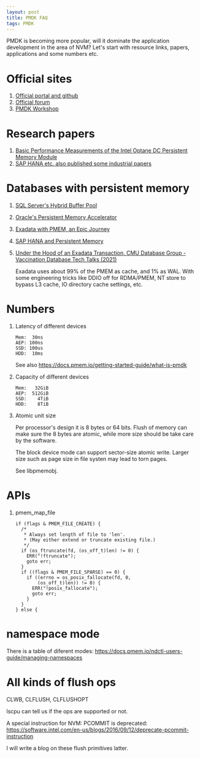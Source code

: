 ```yaml
---
layout: post
title: PMDK FAQ
tags: PMDK
---
```


PMDK is becoming more popular, will it dominate the application development in the area of NVM? Let's start with resource links, papers, applications and some numbers etc.

# Official sites

1.  [Official portal and github](https://pmem.io)
2.  [Official forum](https://groups.google.com/forum/#!forum/pmem)
3.  [PMDK Workshop](https://github.com/pmemhackathon)

# Research papers

1. [Basic Performance Measurements of the Intel Optane DC Persistent Memory Module](https://arxiv.org/abs/1903.05714)
1. [SAP HANA etc. also published some industrial papers](https://link.zhihu.com/?target=http%3A//www.vldb.org/pvldb/vol10/p1754-andrei.pdf)

# Databases with persistent memory

1. [SQL Server's Hybrid Buffer Pool](https://docs.microsoft.com/en-us/sql/database-engine/configure-windows/hybrid-buffer-pool?view=sqlallproducts-allversions)
2. [Oracle's Persistent Memory Accelerator](https://blogs.oracle.com/exadata/persistent-memory-accelerator)
3. [Exadata with PMEM, an Epic Journey](https://pirl.nvsl.io/PIRL2019-content/PIRL-2019-Zuoyu-Tao.pdf)
4. [SAP HANA and Persistent Memory](https://blogs.saphana.com/2018/11/29/sap-hana-persistent-memory/)
5. [Under the Hood of an Exadata Transaction, CMU Database Group - Vaccination Database Tech Talks (2021)](https://youtu.be/ertF5ZwCHP0?t=1910)

   Exadata uses about 99% of the PMEM as cache, and 1% as WAL. With some engineering tricks like DDIO off for RDMA/PMEM, NT store to bypass L3 cache, IO directory cache settings, etc.

# Numbers

1.  Latency of different devices
    
        Mem:  30ns
        AEP: 100ns
        SSD: 100us
        HDD:  10ms
    
    See also <https://docs.pmem.io/getting-started-guide/what-is-pmdk>

2.  Capacity of different devices
    
        Mem:   32GiB
        AEP:  512GiB
        SSD:    4TiB
        HDD:    8TiB

3.  Atomic unit size
    
    Per processor's design it is 8 bytes or 64 bits. Flush of memory can make
    sure the 8 bytes are atomic, while more size should be take care by the
    software.
    
    The block device mode can support sector-size atomic write. Larger size
    such as page size in file systen may lead to torn pages.
    
    See libpmemobj.


# APIs

1.  pmem\_map\_file
    
        if (flags & PMEM_FILE_CREATE) {                                          
          /*                                                                     
           * Always set length of file to 'len'.                                 
           * (May either extend or truncate existing file.)                      
           */                                                                    
          if (os_ftruncate(fd, (os_off_t)len) != 0) {                            
            ERR("!ftruncate");                                                   
            goto err;                                                            
          }                                                                      
          if ((flags & PMEM_FILE_SPARSE) == 0) {                                 
            if ((errno = os_posix_fallocate(fd, 0,                               
        	    (os_off_t)len)) != 0) {                                      
              ERR("!posix_fallocate");                                           
              goto err;                                                          
            }                                                                    
          }                                                                      
        } else {


# namespace mode

There is a table of diferent modes: <https://docs.pmem.io/ndctl-users-guide/managing-namespaces>


# All kinds of flush ops

CLWB, CLFLUSH, CLFLUSHOPT

lscpu can tell us if the ops are supported or not.

A special instruction for NVM: PCOMMIT is deprecated:
<https://software.intel.com/en-us/blogs/2016/09/12/deprecate-pcommit-instruction>

I will write a blog on these flush primitives latter.
